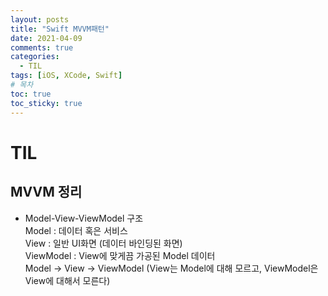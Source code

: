 ```yaml
---
layout: posts
title: "Swift MVVM패턴"
date: 2021-04-09
comments: true
categories:
  - TIL
tags: [iOS, XCode, Swift]
# 목차
toc: true
toc_sticky: true
---
```

# TIL

## MVVM 정리
- Model-View-ViewModel 구조  
  Model : 데이터 혹은 서비스  
  View : 일반 UI화면 (데이터 바인딩된 화면)  
  ViewModel : View에 맞게끔 가공된 Model 데이터  
  Model -> View -> ViewModel (View는 Model에 대해 모르고, ViewModel은 View에 대해서 모른다)